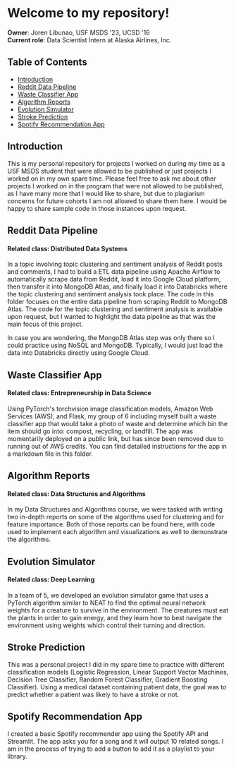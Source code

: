 # Welcome to my repository!
<b>Owner</b>: Joren Libunao, USF MSDS '23, UCSD '16 <br>
<b>Current role</b>: Data Scientist Intern at Alaska Airlines, Inc.

## Table of Contents
- [Introduction](#introduction)
- [Reddit Data Pipeline](#reddit-data-pipeline)
- [Waste Classifier App](#waste-classifier-app)
- [Algorithm Reports](#algorithm-reports)
- [Evolution Simulator](#evolution-simulator)
- [Stroke Prediction](#stroke-prediction)
- [Spotify Recommendation App](#spotify-recommendation-app)

## Introduction <a name="introduction"></a>
This is my personal repository for projects I worked on during my time as a USF MSDS student that were allowed to be published or just projects I worked on in my own spare time. Please feel free to ask me about other projects I worked on in the program that were not allowed to be published, as I have many more that I would like to share, but due to plagiarism concerns for future cohorts I am not allowed to share them here. I would be happy to share sample code in those instances upon request. 

## Reddit Data Pipeline <a name="reddit-data-pipeline"></a>
#### Related class: Distributed Data Systems
In a topic involving topic clustering and sentiment analysis of Reddit posts and comments, I had to build a ETL data pipeline using Apache Airflow to automatically scrape data from Reddit, load it into Google Cloud platform, then transfer it into MongoDB Atlas, and finally load it into Databricks where the topic clustering and sentiment analysis took place. The code in this folder focuses on the entire data pipeline from scraping Reddit to MongoDB Atlas. The code for the topic clustering and sentiment analysis is available upon request, but I wanted to highlight the data pipeline as that was the main focus of this project. 

In case you are wondering, the MongoDB Atlas step was only there so I could practice using NoSQL and MongoDB. Typically, I would just load the data into Databricks directly using Google Cloud.

## Waste Classifier App <a name="waste-classifier-app"></a>
#### Related class: Entrepreneurship in Data Science
Using PyTorch's torchvision image classification models, Amazon Web Services (AWS), and Flask, my group of 6 including myself built a waste classifier app that would take a photo of waste and determine which bin the item should go into: compost, recycling, or landfill. The app was momentarily deployed on a public link, but has since been removed due to running out of AWS credits. You can find detailed instructions for the app in a markdown file in this folder.

## Algorithm Reports <a name="algorithm-reports"></a>
#### Related class: Data Structures and Algorithms
In my Data Structures and Algorithms course, we were tasked with writing two in-depth reports on some of the algorithms used for clustering and for feature importance. Both of those reports can be found here, with code used to implement each algorithm and visualizations as well to demonstrate the algorithms. 

## Evolution Simulator <a name="evolution-simulator"></a>
#### Related class: Deep Learning
In a team of 5, we developed an evolution simulator game that uses a PyTorch algorithm similar to NEAT to find the optimal neural network weights for a creature to survive in the environment. The creatures must eat the plants in order to gain energy, and they learn how to best navigate the environment using weights which control their turning and direction. 

## Stroke Prediction <a name="stroke-prediction"></a>
This was a personal project I did in my spare time to practice with different classification models (Logistic Regression, Linear Support Vector Machines, Decision Tree Classifier, Random Forest Classifier, Gradient Boosting Classifier). Using a medical dataset containing patient data, the goal was to predict whether a patient was likely to have a stroke or not.

## Spotify Recommendation App <a name="spotify-recommendation-app"></a>
I created a basic Spotify recommender app using the Spotify API and Streamlit. The app asks you for a song and it will output 10 related songs. I am in the process of trying to add a button to add it as a playlist to your library. 

